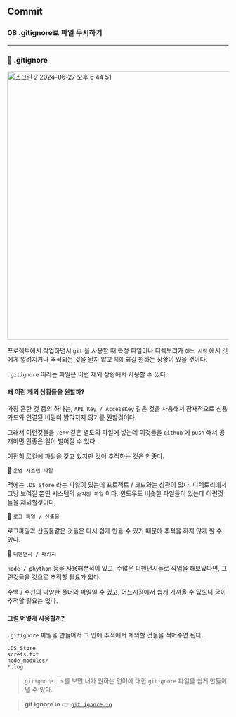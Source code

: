 ## Commit

### 08 .gitignore로 파일 무시하기

---

### 📌 .gitignore

<img width="610" alt="스크린샷 2024-06-27 오후 6 44 51" src="https://github.com/chromeheartz/TIL/assets/95161113/29916897-7b56-4507-afaa-b08d6062fed6">

프로젝트에서 작업하면서 `git` 을 사용할 때 특정 파일이나 디렉토리가 `어느 시점` 에서 깃에게 알려지거나 추적되는 것을 원치 않고 `제외` 되길 원하는 상황이 있을 것이다.

`.gitignore` 이라는 파일은 이런 제외 상황에서 사용할 수 있다.

#### 왜 이런 제외 상황들을 원할까?

가장 흔한 것 중의 하나는, `API Key / AccessKey` 같은 것을 사용해서 잠재적으로 신용카드와 연결된 비밀이 밝혀지지 않기를 원할것이다.

그래서 이런것들을 `.env` 같은 별도의 파일에 넣는데 이것들을 `github` 에 `push` 해서 공개하면 안좋은 일이 벌어질 수 있다.

여전히 로컬에 파일을 갖고 있지만 깃이 추적하는 것은 안좋다.

📍 `운영 시스템 파일`

맥에는 `.DS_Store` 라는 파일이 있는데 프로젝트 / 코드와는 상관이 없다. 디렉토리에서 그냥 보여질 뿐인 시스템의 `숨겨진 파일` 이다.
윈도우도 비슷한 파일들이 있는데 이런것들을 제외할것이다.

📍 `로그 파일 / 산출물`

로그파일과 산출물같은 것들은 다시 쉽게 만들 수 있기 때문에 추적을 하지 않게 할 수 있다.

📍 `디펜던시 / 패키지`

`node / phython` 등을 사용해본적이 있고, 수많은 디펜던시들로 작업을 해보았다면, 그런것들을 깃으로 추적할 필요가 없다.

수백 / 수천의 다양한 폴더와 파일일 수 있고, 어느시점에서 쉽게 가져올 수 있으니 굳이 추적할 필요는 없다.

#### 그럼 어떻게 사용할까?

`.gitignore` 파일을 만들어서 그 안에 추적에서 제외할 것들을 적어주면 된다.

```
.DS_Store
screts.txt
node_modules/
*.log
```

> `gitignore.io` 를 보면 내가 원하는 언어에 대한 `gitignore` 파일을 쉽게 만들어낼 수 있다.

> **git ignore io** 👉 [`git ignore io`]

[`git ignore io`]: https://www.toptal.com/developers/gitignore
